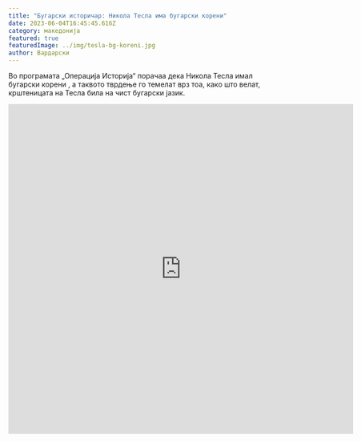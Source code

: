 ```yaml
---
title: "Бугарски историчар: Никола Тесла има бугарски корени"
date: 2023-06-04T16:45:45.616Z
category: македонија
featured: true
featuredImage: ../img/tesla-bg-koreni.jpg
author: Вардарски
---
```

<!--StartFragment-->

Во програмата „Операција Историја“ порачаа дека Никола Тесла имал бугарски корени , а таквото тврдење го темелат врз тоа, како што велат, крштеницата на Тесла била на чист бугарски јазик.

<!--EndFragment--><iframe width="689" height="658" src="https://www.youtube.com/embed/Lvwpk_x90vU" title="Има ли родът на Никола Тесла български корени?" frameborder="0" allow="accelerometer; autoplay; clipboard-write; encrypted-media; gyroscope; picture-in-picture; web-share" allowfullscreen></iframe>